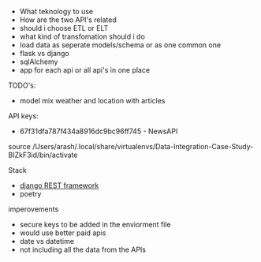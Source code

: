 - What teknology to use
- How are the two API's related
- should i choose ETL or ELT
- what kind of transfomation should i do
- load data as seperate models/schema or as one common one
- flask vs django
- sqlAlchemy
- app for each api or all api's in one place

TODO's:

- model mix weather and location with articles

API keys:

- 67f31dfa787f434a8916dc9bc96ff745 - NewsAPI

source /Users/arash/.local/share/virtualenvs/Data-Integration-Case-Study-BIZkF3id/bin/activate

Stack

- [django REST framework](https://www.django-rest-framework.org/)
- poetry

imperovements

- secure keys to be added in the enviorment file
- would use better paid apis
- date vs datetime
- not including all the data from the APIs
